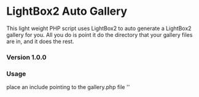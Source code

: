 # LightBox2 Auto Gallery
This light weight PHP script uses LightBox2 to auto generate a LightBox2 gallery for you. All you do is point it do the directory that your gallery files are in, and it does the rest.

### Version 1.0.0

### Usage
place an include pointing to the gallery.php file
'**<?php include('include/gallery.php'); ?>**'